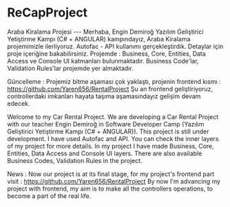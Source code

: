 # ReCapProject
Araba Kiralama Projesi ---
Merhaba, Engin Demiroğ Yazılım Geliştirici Yetiştirme Kampı (C# + ANGULAR) kampındayız, Araba Kiralama projemimizle ilerliyoruz. Autofac - API kullanımı gerçekleştirdik.
Detaylar için proje içeriğine bakabilirsiniz.
Projemde : Business, Core, Entities, Data Access ve Console UI katmanları bulunmaktadır. Business Code'lar, Validation Rules'lar projemde yer almaktadır.

Güncelleme : Projemiz bitme aşaması çok yaklaştı, projenin frontend kısmı : https://github.com/Yaren656/RentalProject
Şu an frontend geliştiriyoruz, controllerdaki imkanları hayata taşıma aşamasındayız gelişim devam edecek.


Welcome to my Car Rental Project. We are developing a Car Rental Project with our teacher Engin Demiroğ in Software Developer Camp (Yazılım Geliştirici Yetiştirme Kampı (C# + ANGULAR)). This project is still under development. I have used Autofac and API. You can check the inner layers of my project for more details. In my project I have made Business, Core, Entities, Data Access and Console UI layers. There are also available Business Codes, Validation Rules in the project.

News : Now our project is at its final stage, for my project's frontend part visit : https://github.com/Yaren656/RentalProject
By now I'm advancing my project with frontend, my aim is to make all the controllers operations, to become a part of the real life.
